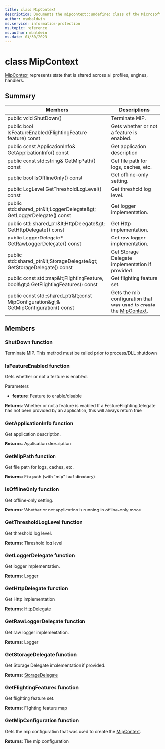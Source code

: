 ```yaml
---
title: class MipContext 
description: Documents the mipcontext::undefined class of the Microsoft Information Protection (MIP) SDK.
author: msmbaldwin
ms.service: information-protection
ms.topic: reference
ms.author: mbaldwin
ms.date: 03/30/2023
---
```


# class MipContext 
[MipContext](undefined) represents state that is shared across all profiles, engines, handlers.
  
## Summary
 Members                        | Descriptions                                
--------------------------------|---------------------------------------------
public void ShutDown()  |  Terminate MIP.
public bool IsFeatureEnabled(FlightingFeature feature) const  |  Gets whether or not a feature is enabled.
public const ApplicationInfo& GetApplicationInfo() const  |  Get application description.
public const std::string& GetMipPath() const  |  Get file path for logs, caches, etc.
public bool IsOfflineOnly() const  |  Get offline-only setting.
public LogLevel GetThresholdLogLevel() const  |  Get threshold log level.
public std::shared_ptr\&lt;LoggerDelegate\&gt; GetLoggerDelegate() const  |  Get logger implementation.
public std::shared_ptr\&lt;HttpDelegate\&gt; GetHttpDelegate() const  |  Get Http implementation.
public LoggerDelegate* GetRawLoggerDelegate() const  |  Get raw logger implementation.
public std::shared_ptr\&lt;StorageDelegate\&gt; GetStorageDelegate() const  |  Get Storage Delegate implementation if provided.
public const std::map\&lt;FlightingFeature, bool\&gt;& GetFlightingFeatures() const  |  Get flighting feature set.
public const std::shared_ptr\&lt;const MipConfiguration\&gt;& GetMipConfiguration() const  |  Gets the mip configuration that was used to create the [MipContext](undefined).
  
## Members
  
### ShutDown function
Terminate MIP.
This method must be called prior to process/DLL shutdown
  
### IsFeatureEnabled function
Gets whether or not a feature is enabled.

Parameters:  
* **feature**: Feature to enable/disable



  
**Returns**: Whether or not a feature is enabled
If a FeatureFlightingDelegate has not been provided by an application, this will always return true
  
### GetApplicationInfo function
Get application description.

  
**Returns**: Application description
  
### GetMipPath function
Get file path for logs, caches, etc.

  
**Returns**: File path (with "mip" leaf directory)
  
### IsOfflineOnly function
Get offline-only setting.

  
**Returns**: Whether or not application is running in offline-only mode
  
### GetThresholdLogLevel function
Get threshold log level.

  
**Returns**: Threshold log level
  
### GetLoggerDelegate function
Get logger implementation.

  
**Returns**: Logger
  
### GetHttpDelegate function
Get Http implementation.

  
**Returns**: [HttpDelegate](undefined)
  
### GetRawLoggerDelegate function
Get raw logger implementation.

  
**Returns**: Logger
  
### GetStorageDelegate function
Get Storage Delegate implementation if provided.

  
**Returns**: [StorageDelegate](undefined)
  
### GetFlightingFeatures function
Get flighting feature set.

  
**Returns**: Flighting feature map
  
### GetMipConfiguration function
Gets the mip configuration that was used to create the [MipContext](undefined).

  
**Returns**: The mip configuration